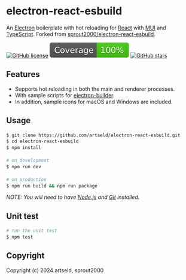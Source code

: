 # electron-react-esbuild

An [Electron](https://www.electronjs.org/) boilerplate with hot reloading for [React](https://reactjs.org/) with [MUI](https://mui.com) and [TypeScript](https://www.typescriptlang.org/). Forked from [sprout2000/electron-react-esbuild](https://github.com/sprout2000/electron-react-esbuild).

[![GitHub license](https://img.shields.io/github/license/artseld/electron-react-esbuild)](https://github.com/artseld/electron-react-esbuild/blob/main/LICENSE.md)
![jest](./coverage/badge.svg)
[![GitHub stars](https://img.shields.io/github/stars/artseld/electron-react-esbuild)](https://github.com/artseld/electron-react-esbuild/stargazers)

## Features

- Supports hot reloading in both the main and renderer processes.
- With sample scripts for [electron-builder](https://www.electron.build/).
- In addition, sample icons for macOS and Windows are included.

## Usage

```sh
$ git clone https://github.com/artseld/electron-react-esbuild.git
$ cd electron-react-esbuild
$ npm install

# on development
$ npm run dev

# on production
$ npm run build && npm run package
```

_NOTE: You will need to have [Node.js](https://nodejs.org/) and [Git](https://git-scm.com/) installed._

## Unit test

```sh
# run the unit test
$ npm test
```

## Copyright

Copyright (c) 2024 artseld, sprout2000
